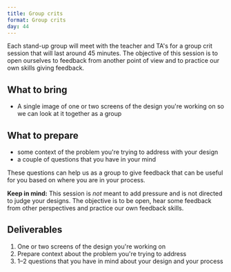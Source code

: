 ```yaml
---
title: Group crits 
format: Group crits
day: 44
---
```


Each stand-up group will meet with the teacher and TA's for a group crit session that will last around 45 minutes. The objective of this session is to open ourselves to feedback from another point of view and to practice our own skills giving feedback.


What to bring
-------------

- A single image of one or two screens of the design you're working on so we can look at it together as a group

What to prepare
---------------

- some context of the problem you're trying to address with your design
- a couple of questions that you have in your mind

These questions can help us as a group to give feedback that can be useful for you based on where you are in your process.

**Keep in mind:** This session is *not* meant to add pressure and is not directed to judge your designs. The objective is to be open, hear some feedback from other perspectives and practice our own feedback skills.


Deliverables
------------

1. One or two screens of the design you're working on
2. Prepare context about the problem you're trying to address
3. 1–2 questions that you have in mind about your design and your process
